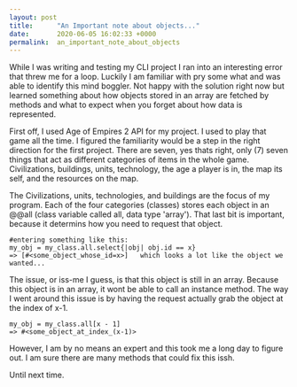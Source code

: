 ```yaml
---
layout: post
title:      "An Important note about objects..."
date:       2020-06-05 16:02:33 +0000
permalink:  an_important_note_about_objects
---
```



While I was writing and testing my CLI project I ran into an interesting error that threw me for a loop. Luckily I am familiar with pry some what and was able to identify this mind boggler. Not happy with the solution right now but learned something about how objects stored in an array are fetched by methods and what to expect when you forget about how data is represented.

First off, I used Age of Empires 2 API for my project. I used to play that game all the time. I figured the familiarity would be a step in the right direction for the first project. There are seven, yes thats right, only (7) seven things that act as different categories of items in the whole game. Civilizations, buildings, units, technology, the age a player is in, the map its self, and the resources on the map.

The Civilizations, units, technologies, and buildings are the focus of my program. Each of the four categories (classes) stores each object in an @@all (class variable called all, data type 'array'). That last bit is important, because it determins how you need to request that object.

```
#entering something like this:
my_obj = my_class.all.select{|obj| obj.id == x}
=> [#<some_object_whose_id=x>]   which looks a lot like the object we wanted...  
```

The issue, or iss-me I guess, is that this object is still in an array. Because this object is in an array, it wont be able to call an instance method. The way I went around this issue is by having the request actually grab the object at the index of x-1.
```
my_obj = my_class.all[x - 1]
=> #<some_object_at_index_(x-1)>
```

However, I am by no means an expert and this took me a long day to figure out. I am sure there are many methods that could fix this issh.

Until next time.
